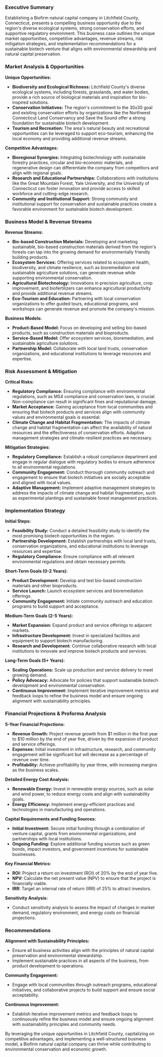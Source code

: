 ### Executive Summary

Establishing a Biofirm natural capital company in Litchfield County, Connecticut, presents a compelling business opportunity due to the region's diverse ecological systems, strong conservation efforts, and supportive regulatory environment. This business case outlines the unique market opportunities, competitive advantages, revenue streams, risk mitigation strategies, and implementation recommendations for a sustainable biotech venture that aligns with environmental stewardship and natural capital preservation.

### Market Analysis & Opportunities

**Unique Opportunities:**
- **Biodiversity and Ecological Richness:** Litchfield County's diverse ecological systems, including forests, grasslands, and water bodies, provide a rich source of biological materials and inspiration for bio-inspired solutions.
- **Conservation Initiatives:** The region's commitment to the 30x30 goal and existing conservation efforts by organizations like the Northwest Connecticut Land Conservancy and Save the Sound offer a strong foundation for sustainable biotech development.
- **Tourism and Recreation:** The area's natural beauty and recreational opportunities can be leveraged to support eco-tourism, enhancing the local economy and providing additional revenue streams.

**Competitive Advantages:**
- **Bioregional Synergies:** Integrating biotechnology with sustainable forestry practices, circular and bio-economic materials, and regenerative design can differentiate the company from competitors and align with regional goals.
- **Research and Educational Partnerships:** Collaborations with institutions like the Great Mountain Forest, Yale University, and the University of Connecticut can foster innovation and provide access to skilled workforce and cutting-edge research.
- **Community and Institutional Support:** Strong community and institutional support for conservation and sustainable practices create a favorable environment for sustainable biotech development.

### Business Model & Revenue Streams

**Revenue Streams:**
- **Bio-based Construction Materials:** Developing and marketing sustainable, bio-based construction materials derived from the region's forests can tap into the growing demand for environmentally friendly building products.
- **Ecosystem Services:** Offering services related to ecosystem health, biodiversity, and climate resilience, such as bioremediation and sustainable agriculture solutions, can generate revenue while supporting environmental conservation.
- **Agricultural Biotechnology:** Innovations in precision agriculture, crop improvement, and biofertilizers can enhance agricultural productivity and provide additional revenue streams.
- **Eco-Tourism and Education:** Partnering with local conservation organizations to offer guided tours, educational programs, and workshops can generate revenue and promote the company's mission.

**Business Models:**
- **Product-Based Model:** Focus on developing and selling bio-based products, such as construction materials and bioproducts.
- **Service-Based Model:** Offer ecosystem services, bioremediation, and sustainable agriculture solutions.
- **Partnership Model:** Collaborate with local land trusts, conservation organizations, and educational institutions to leverage resources and expertise.

### Risk Assessment & Mitigation

**Critical Risks:**
- **Regulatory Compliance:** Ensuring compliance with environmental regulations, such as MS4 compliance and conservation laws, is crucial. Non-compliance can result in significant fines and reputational damage.
- **Market Acceptance:** Gaining acceptance from local communities and ensuring that biotech products and services align with community values and environmental goals is essential.
- **Climate Change and Habitat Fragmentation:** The impacts of climate change and habitat fragmentation can affect the availability of natural resources and the effectiveness of conservation efforts. Adaptive management strategies and climate-resilient practices are necessary.

**Mitigation Strategies:**
- **Regulatory Compliance:** Establish a robust compliance department and engage in regular dialogue with regulatory bodies to ensure adherence to all environmental regulations.
- **Community Engagement:** Conduct thorough community outreach and engagement to ensure that biotech initiatives are socially acceptable and aligned with local values.
- **Adaptive Management:** Implement adaptive management strategies to address the impacts of climate change and habitat fragmentation, such as experimental plantings and sustainable forest management practices.

### Implementation Strategy

**Initial Steps:**
- **Feasibility Study:** Conduct a detailed feasibility study to identify the most promising biotech opportunities in the region.
- **Partnership Development:** Establish partnerships with local land trusts, conservation organizations, and educational institutions to leverage resources and expertise.
- **Regulatory Compliance:** Ensure compliance with all relevant environmental regulations and obtain necessary permits.

**Short-Term Goals (0-2 Years):**
- **Product Development:** Develop and test bio-based construction materials and other bioproducts.
- **Service Launch:** Launch ecosystem services and bioremediation offerings.
- **Community Engagement:** Initiate community outreach and education programs to build support and acceptance.

**Medium-Term Goals (2-5 Years):**
- **Market Expansion:** Expand product and service offerings to adjacent markets.
- **Infrastructure Development:** Invest in specialized facilities and equipment to support biotech manufacturing.
- **Research and Development:** Continue collaborative research with local institutions to innovate and improve biotech products and services.

**Long-Term Goals (5+ Years):**
- **Scaling Operations:** Scale up production and service delivery to meet growing demand.
- **Policy Advocacy:** Advocate for policies that support sustainable biotech development and environmental conservation.
- **Continuous Improvement:** Implement iterative improvement metrics and feedback loops to refine the business model and ensure ongoing alignment with sustainability principles.

### Financial Projections & Proforma Analysis

**5-Year Financial Projections:**
- **Revenue Growth:** Project revenue growth from $1 million in the first year to $10 million by the end of year five, driven by the expansion of product and service offerings.
- **Expenses:** Initial investment in infrastructure, research, and community engagement will be significant but will decrease as a percentage of revenue over time.
- **Profitability:** Achieve profitability by year three, with increasing margins as the business scales.

**Detailed Energy Cost Analysis:**
- **Renewable Energy:** Invest in renewable energy sources, such as solar and wind power, to reduce energy costs and align with sustainability goals.
- **Energy Efficiency:** Implement energy-efficient practices and technologies in manufacturing and operations.

**Capital Requirements and Funding Sources:**
- **Initial Investment:** Secure initial funding through a combination of venture capital, grants from environmental organizations, and partnerships with local institutions.
- **Ongoing Funding:** Explore additional funding sources such as green bonds, impact investors, and government incentives for sustainable businesses.

**Key Financial Metrics:**
- **ROI:** Project a return on investment (ROI) of 20% by the end of year five.
- **NPV:** Calculate the net present value (NPV) to ensure that the project is financially viable.
- **IRR:** Target an internal rate of return (IRR) of 25% to attract investors.

**Sensitivity Analysis:**
- Conduct sensitivity analysis to assess the impact of changes in market demand, regulatory environment, and energy costs on financial projections.

### Recommendations

**Alignment with Sustainability Principles:**
- Ensure all business activities align with the principles of natural capital preservation and environmental stewardship.
- Implement sustainable practices in all aspects of the business, from product development to operations.

**Community Engagement:**
- Engage with local communities through outreach programs, educational initiatives, and collaborative projects to build support and ensure social acceptability.

**Continuous Improvement:**
- Establish iterative improvement metrics and feedback loops to continuously refine the business model and ensure ongoing alignment with sustainability principles and community needs.

By leveraging the unique opportunities in Litchfield County, capitalizing on competitive advantages, and implementing a well-structured business model, a Biofirm natural capital company can thrive while contributing to environmental conservation and economic growth.